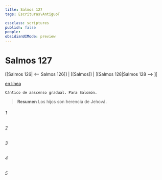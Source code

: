 ```yaml
---
title: Salmos 127
tags: Escrituras\AntiguoT

cssclass: scriptures
publish: false
people:
obsidianUIMode: preview
---
```


# Salmos 127
[[Salmos 126| <-- Salmos 126]] | [[Salmos]] | [[Salmos 128|Salmos 128 --> ]]

[en línea](https://churchofjesuschrist.org/study/scriptures/ot/ps/127?lang=spa)

```
Cántico de aascenso gradual. Para Salomón.
```

> __Resumen__
Los hijos son herencia de Jehová.

###### 1 


###### 2 


###### 3 


###### 4 


###### 5 


